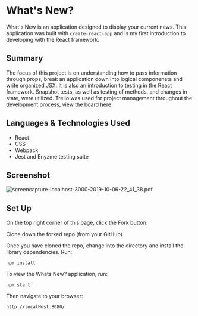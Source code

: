 # What's New?

What's New is an application designed to display your current news. This application was built with `create-react-app` and is my first introduction to developing with the React framework.

## Summary
The focus of this project is on understanding how to pass information through props, break an application down into logical componenets and write organized JSX. It is also an introduction to testing in the React framework. Snapshot tests, as well as testing of methods, and changes in state, were utilized. Trello was used for project management throughout the development process, view the board [here](https://trello.com/b/7HSjTM0F/whats-new).

## Languages & Technologies Used

- React
- CSS
- Webpack
- Jest and Enyzme testing suite

## Screenshot
![screencapture-localhost-3000-2019-10-06-22_41_38.pdf](https://user-images.githubusercontent.com/47042400/66285615-c3d29700-e88a-11e9-840f-b1ec3a4b3b71.png)

## Set Up

On the top right corner of this page, click the Fork button.

Clone down the forked repo (from your GitHub)

Once you have cloned the repo, change into the directory and install the library dependencies. Run:

```
npm install
```

To view the Whats New? application, run:

```
npm start
```

Then navigate to your browser:

```
http://localHost:8080/
```
